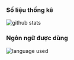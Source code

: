 ### Số liệu thống kê
![github stats](https://github-readme-stats.vercel.app/api/?username=ndbiaw&show_icons=true&locale=vn&title_color=ffffff&icon_color=000000&text_color=ffffff&bg_color=100,43cea2,185a9d)
### Ngôn ngữ được dùng
![language used](https://github-readme-stats.vercel.app/api/top-langs/?username=ndbiaw&layout=compact)
